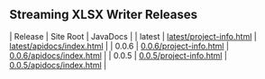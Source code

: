 ## Streaming XLSX Writer Releases

| Release | Site Root | JavaDocs |
| latest | [latest/project-info.html](https://Yaytay.github.io/vertx-resteasy-helpers/latest/project-info.html) | [latest/apidocs/index.html](https://Yaytay.github.io/vertx-resteasy-helpers/latest/apidocs/index.html) | 
| 0.0.6 | [0.0.6/project-info.html](https://Yaytay.github.io/vertx-resteasy-helpers/0.0.6/project-info.html) | [0.0.6/apidocs/index.html](https://Yaytay.github.io/vertx-resteasy-helpers/0.0.6/apidocs/index.html) | 
| 0.0.5 | [0.0.5/project-info.html](https://Yaytay.github.io/vertx-resteasy-helpers/0.0.5/project-info.html) | [0.0.5/apidocs/index.html](https://Yaytay.github.io/vertx-resteasy-helpers/0.0.5/apidocs/index.html) | 
